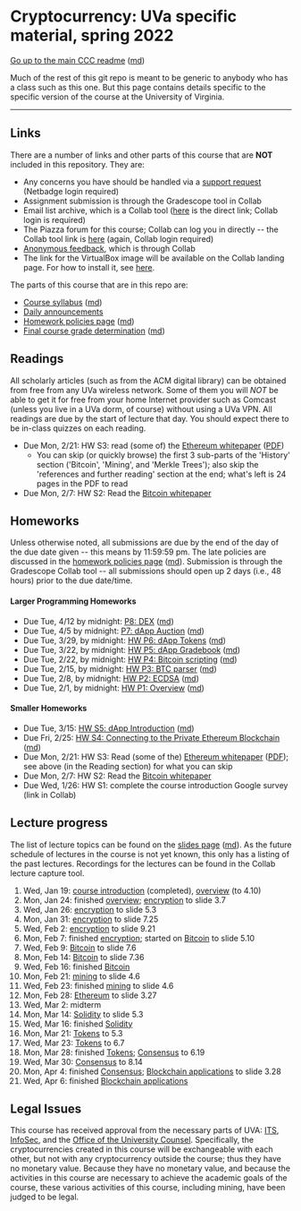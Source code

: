 Cryptocurrency: UVa specific material, spring 2022
==================================================

[Go up to the main CCC readme](../readme.html) ([md](../readme.md))

Much of the rest of this git repo is meant to be generic to anybody who has a class such as this one. But this page contains details specific to the specific version of the course at the University of Virginia.

------------------------------------------------------------

Links
-----

There are a number of links and other parts of this course that are **NOT** included in this repository.  They are:

- Any concerns you have should be handled via a [support request](https://libra.cs.virginia.edu/~pedagogy/)
  (Netbadge login required)
- Assignment submission is through the Gradescope tool in Collab
- Email list archive, which is a Collab tool ([here](https://collab.its.virginia.edu/portal/directtool/5e445205-bf15-439b-9a1e-5d78bdb43039/) is the direct link;
  Collab login is required)
- The Piazza forum for this course; Collab can log you in directly -- the
  Collab tool link is [here](https://collab.its.virginia.edu/portal/directtool/d0c4ceed-47d2-48cf-ad64-96f89fa86759/) (again, Collab login required)
- [Anonymous feedback](https://collab.its.virginia.edu/portal/directtool/f05eb14a-f7e4-4c7f-9b36-f4e3290902a3/), which is through Collab
- The link for the VirtualBox image will be available on the Collab landing
  page.  For how to install it, see  [here](https://uva-cs.github.io/pdr/tutorials/01-intro-unix/virtual-box.html).

The parts of this course that are in this repo are:

- [Course syllabus](syllabus.html) ([md](syllabus.md))
- [Daily announcements](daily-announcements.html#/)
- [Homework policies page](hw-policies.html) ([md](hw-policies.md))
- [Final course grade determination](grades.html) ([md](grades.md))


Readings
--------

All scholarly articles (such as from the ACM digital library) can be obtained from free from any UVa wireless network.  Some of them you will *NOT* be able to get it for free from your home Internet provider such as Comcast (unless you live in a UVa dorm, of course) without using a UVa VPN.  All readings are due by the start of lecture that day.  You should expect there to be in-class quizzes on each reading.

- Due Mon, 2/21: HW S3: read (some of) the [Ethereum whitepaper](https://ethereum.org/en/whitepaper/) ([PDF](https://blockchainlab.com/pdf/Ethereum_white_paper-a_next_generation_smart_contract_and_decentralized_application_platform-vitalik-buterin.pdf))
    - You can skip (or quickly browse) the first 3 sub-parts of the 'History' section ('Bitcoin', 'Mining', and 'Merkle Trees'); also skip the 'references and further reading' section at the end; what's left is 24 pages in the PDF to read
- Due Mon, 2/7: HW S2: Read the [Bitcoin whitepaper](https://bitcoinwhitepaper.co/)



Homeworks
-----------

Unless otherwise noted, all submissions are due by the end of the day of the due date given -- this means by 11:59:59 pm.  The late policies are discussed in the [homework policies page](hw-policies.html) ([md](hw-policies.md)).  Submission is through the Gradescope Collab tool -- all submissions should open up 2 days (i.e., 48 hours) prior to the due date/time.


#### Larger Programming Homeworks

- Due Tue, 4/12 by midnight: [P8: DEX](../hws/dex/index.html) ([md](../hws/dex/index.md))
- Due Tue, 4/5 by midnight: [P7: dApp Auction](../hws/auction/index.html) ([md](../hws/auction/index.md))
- Due Tue, 3/29, by midnight: [HW P6: dApp Tokens](../hws/tokens/index.html) ([md](../hws/tokens/index.md))
- Due Tue, 3/22, by midnight: [HW P5: dApp Gradebook](../hws/gradebook/index.html) ([md](../hws/gradebook/index.md))
- Due Tue, 2/22, by midnight: [HW P4: Bitcoin scripting](../hws/btcscript/index.html) ([md](../hws/btcscript/index.md))
- Due Tue, 2/15, by midnight: [HW P3: BTC parser](../hws/btcparser/index.html) ([md](../hws/btcparser/index.md))
- Due Tue, 2/8, by midnight: [HW P2: ECDSA](../hws/ecdsa/index.html) ([md](../hws/ecdsa/index.md))
- Due Tue, 2/1, by midnight: [HW P1: Overview](../hws/intro/index.html) ([md](../hws/intro/index.md))

#### Smaller Homeworks

- Due Tue, 3/15: [HW S5: dApp Introduction](../hws/dappintro/index.html) ([md](../hws/dappintro/index.md))
- Due Fri, 2/25: [HW S4: Connecting to the Private Ethereum Blockchain](../hws/ethprivate/index.html) ([md](../hws/ethprivate/index.md))
- Due Mon, 2/21: HW S3: Read (some of the) [Ethereum whitepaper](https://ethereum.org/en/whitepaper/) ([PDF](https://blockchainlab.com/pdf/Ethereum_white_paper-a_next_generation_smart_contract_and_decentralized_application_platform-vitalik-buterin.pdf)); see above (in the Reading section) for what you can skip
- Due Mon, 2/7: HW S2: Read the [Bitcoin whitepaper](https://bitcoinwhitepaper.co/)
- Due Wed, 1/26: HW S1: complete the course introduction Google survey (link in Collab)



Lecture progress
----------------

The list of lecture topics can be found on the [slides page](../slides/index.html) ([md](../slides/index.md)).  As the future schedule of lectures in the course is not yet known, this only has a listing of the past lectures.  Recordings for the lectures can be found in the Collab lecture capture tool.

1. Wed, Jan 19: [course introduction](introduction.html#/) (completed), [overview](../slides/overview.html#/) (to 4.10)
2. Mon, Jan 24: finished [overview](../slides/overview.html#/); [encryption](../slides/encryption.html#/) to slide 3.7
3. Wed, Jan 26: [encryption](../slides/encryption.html#/) to slide 5.3
4. Mon, Jan 31: [encryption](../slides/encryption.html#/) to slide 7.25
5. Wed, Feb 2: [encryption](../slides/encryption.html#/) to slide 9.21
6. Mon, Feb 7: finished [encryption](../slides/encryption.html#/); started on [Bitcoin](../slides/bitcoin.html#/) to slide 5.10
7. Wed, Feb 9: [Bitcoin](../slides/bitcoin.html#/) to slide 7.6
8. Mon, Feb 14: [Bitcoin](../slides/bitcoin.html#/) to slide 7.36
9. Wed, Feb 16: finished [Bitcoin](../slides/bitcoin.html#/)
10. Mon, Feb 21: [mining](../slides/mining.html#/) to slide 4.6
11. Wed, Feb 23: finished [mining](../slides/mining.html#/) to slide 4.6
12. Mon, Feb 28: [Ethereum](../slides/ethereum.html#/) to slide 3.27
13. Wed, Mar 2: midterm
14. Mon, Mar 14: [Solidity](../slides/solidity.html#/) to slide 5.3
15. Wed, Mar 16: finished [Solidity](../slides/solidity.html#/)
16. Mon, Mar 21: [Tokens](../slides/tokens.html#/) to 5.3
17. Wed, Mar 23: [Tokens](../slides/tokens.html#/) to 6.7
18. Mon, Mar 28: finished [Tokens](../slides/tokens.html#/); [Consensus](../slides/consensus.html#/) to 6.19
19. Wed, Mar 30: [Consensus](../slides/consensus.html#/) to 8.14
20. Mon, Apr 4: finished [Consensus](../slides/consensus.html#/); [Blockchain applications](../slides/applications.html#/) to slide 3.28
21. Wed, Apr 6: finished [Blockchain applications](../slides/applications.html#/)


## Legal Issues

This course has received approval from the necessary parts of UVA: [ITS](https://virginia.service-now.com/its/), [InfoSec](https://security.virginia.edu/), and the [Office of the University Counsel](https://universitycounsel.virginia.edu/).  Specifically, the cryptocurrencies created in this course will be exchangeable with each other, but not with any cryptocurrency outside the course; thus they have no monetary value.  Because they have no monetary value, and because the activities in this course are necessary to achieve the academic goals of the course, these various activities of this course, including mining, have been judged to be legal.
